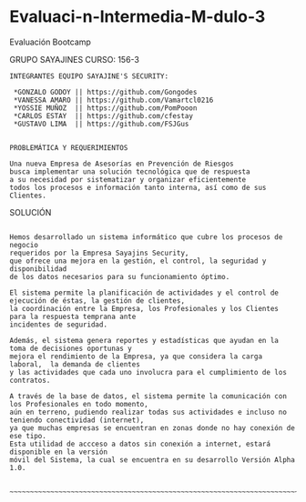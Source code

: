 # Evaluaci-n-Intermedia-M-dulo-3
Evaluación Bootcamp

GRUPO SAYAJINES
CURSO: 156-3
~~~~~~~~~~~~~~~~~~~~~~~~~~~~~~~~~~~~~~~~~~~~~~~~~~~~~~~~~~~~~~~~~~~~~~~~~
INTEGRANTES EQUIPO SAYAJINE'S SECURITY:

 *GONZALO GODOY || https://github.com/Gongodes
 *VANESSA AMARO || https://github.com/Vamartcl0216
 *YOSSIE MUÑOZ  || https://github.com/PomPooon
 *CARLOS ESTAY  || https://github.com/cfestay
 *GUSTAVO LIMA  || https://github.com/FSJGus


PROBLEMÁTICA Y REQUERIMIENTOS

Una nueva Empresa de Asesorías en Prevención de Riesgos 
busca implementar una solución tecnológica que de respuesta 
a su necesidad por sistematizar y organizar eficientemente 
todos los procesos e información tanto interna, así como de sus Clientes.
~~~~~~~~~~~~~~~~~~~~~~~~~~~~~~~~~~~~~~~~~~~~~~~~~~~~~~~~~~~~~~~~~~~~~~~~~~~
SOLUCIÓN
~~~~~~~~~~~~~~~~~~~~~~~~~~~~~~~~~~~~~~~~~~~~~~~~~~~~~~~~~~~~~~~~~~~~~~~~~~~~

Hemos desarrollado un sistema informático que cubre los procesos de negocio 
requeridos por la Empresa Sayajins Security,
que ofrece una mejora en la gestión, el control, la seguridad y disponibilidad
de los datos necesarios para su funcionamiento óptimo.  

El sistema permite la planificación de actividades y el control de ejecución de éstas, la gestión de clientes, 
la coordinación entre la Empresa, los Profesionales y los Clientes para la respuesta temprana ante 
incidentes de seguridad. 

Además, el sistema genera reportes y estadísticas que ayudan en la toma de decisiones oportunas y
mejora el rendimiento de la Empresa, ya que considera la carga laboral,  la demanda de clientes 
y las actividades que cada uno involucra para el cumplimiento de los contratos.
 
A través de la base de datos, el sistema permite la comunicación con los Profesionales en todo momento, 
aún en terreno, pudiendo realizar todas sus actividades e incluso no teniendo conectividad (internet), 
ya que muchas empresas se encuentran en zonas donde no hay conexión de ese tipo. 
Esta utilidad de accceso a datos sin conexión a internet, estará disponible en la versión 
móvil del Sistema, la cual se encuentra en su desarrollo Versión Alpha 1.0.


~~~~~~~~~~~~~~~~~~~~~~~~~~~~~~~~~~~~~~~~~~~~~~~~~~~~~~~~~~~~~~~~~~~~~~~~~





